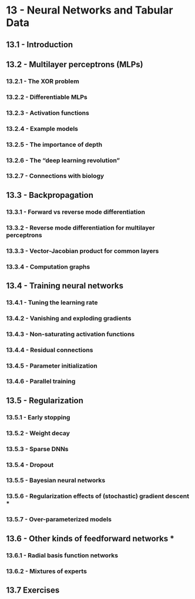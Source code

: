 # 13 - Neural Networks and Tabular Data

## 13.1 - Introduction



## 13.2 - Multilayer perceptrons (MLPs)



### 13.2.1 - The XOR problem



### 13.2.2 - Differentiable MLPs



### 13.2.3 - Activation functions



### 13.2.4 - Example models



### 13.2.5 - The importance of depth



### 13.2.6 - The “deep learning revolution”



### 13.2.7 - Connections with biology



## 13.3 - Backpropagation



### 13.3.1 - Forward vs reverse mode differentiation



### 13.3.2 - Reverse mode differentiation for multilayer perceptrons



### 13.3.3 - Vector-Jacobian product for common layers



### 13.3.4 - Computation graphs



## 13.4 - Training neural networks



### 13.4.1 - Tuning the learning rate



### 13.4.2 - Vanishing and exploding gradients



### 13.4.3 - Non-saturating activation functions



### 13.4.4 - Residual connections



### 13.4.5 - Parameter initialization



### 13.4.6 - Parallel training



## 13.5 - Regularization



### 13.5.1 - Early stopping



### 13.5.2 - Weight decay



### 13.5.3 - Sparse DNNs



### 13.5.4 - Dropout



### 13.5.5 - Bayesian neural networks



### 13.5.6 - Regularization effects of (stochastic) gradient descent *



### 13.5.7 - Over-parameterized models



## 13.6 - Other kinds of feedforward networks *



### 13.6.1 - Radial basis function networks



### 13.6.2 - Mixtures of experts



## 13.7 Exercises


